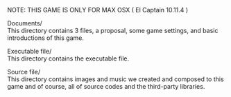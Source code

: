 NOTE: THIS GAME IS ONLY FOR MAX OSX ( El Captain 10.11.4 )   

Documents/  
  This directory contains 3 files, a proposal, some game settings, and basic introductions of this game.

Executable file/  
  This directory contains the executable file.

Source file/  
  This directory contains images and music we created and composed to this game and of course, all of source codes and the third-party libraries.
